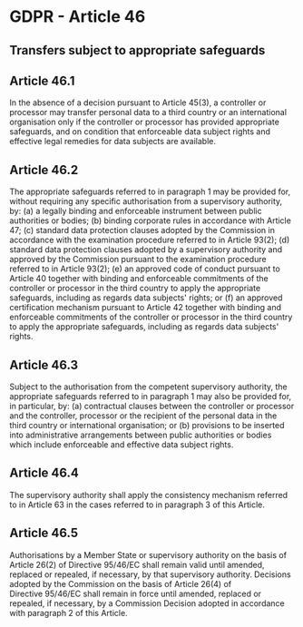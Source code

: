 # GDPR - Article 46
## Transfers subject to appropriate safeguards

  
## Article 46.1
In the absence of a decision pursuant to Article 45(3), a controller or processor may transfer personal data to a third country or an international organisation only if the controller or processor has provided appropriate safeguards, and on condition that enforceable data subject rights and effective legal remedies for data subjects are available.
  
## Article 46.2
The appropriate safeguards referred to in paragraph 1 may be provided for, without requiring any specific authorisation from a supervisory authority, by:
(a) a legally binding and enforceable instrument between public authorities or bodies;
(b) binding corporate rules in accordance with Article 47;
(c) standard data protection clauses adopted by the Commission in accordance with the examination procedure referred to in Article 93(2);
(d) standard data protection clauses adopted by a supervisory authority and approved by the Commission pursuant to the examination procedure referred to in Article 93(2);
(e) an approved code of conduct pursuant to Article 40 together with binding and enforceable commitments of the controller or processor in the third country to apply the appropriate safeguards, including as regards data subjects' rights; or
(f) an approved certification mechanism pursuant to Article 42 together with binding and enforceable commitments of the controller or processor in the third country to apply the appropriate safeguards, including as regards data subjects' rights.
  
## Article 46.3
Subject to the authorisation from the competent supervisory authority, the appropriate safeguards referred to in paragraph 1 may also be provided for, in particular, by:
(a) contractual clauses between the controller or processor and the controller, processor or the recipient of the personal data in the third country or international organisation; or
(b) provisions to be inserted into administrative arrangements between public authorities or bodies which include enforceable and effective data subject rights.
  
## Article 46.4
The supervisory authority shall apply the consistency mechanism referred to in Article 63 in the cases referred to in paragraph 3 of this Article.
  
## Article 46.5
Authorisations by a Member State or supervisory authority on the basis of Article 26(2) of Directive 95/46/EC shall remain valid until amended, replaced or repealed, if necessary, by that supervisory authority. Decisions adopted by the Commission on the basis of Article 26(4) of Directive 95/46/EC shall remain in force until amended, replaced or repealed, if necessary, by a Commission Decision adopted in accordance with paragraph 2 of this Article.
  